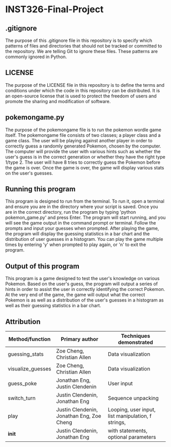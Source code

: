 # INST326-Final-Project

## .gitignore
The purpose of this .gitignore file in this repository is to specify which patterns of files and directories that should not be tracked or committed to the repository. We are telling Git to ignore these files. These patterns are commonly ignored in Python. 



## LICENSE
The purpose of the LICENSE file in this repository is to define the terms and conditions under which the code in this repository can be distributed. It is an open-source license that is used to protect the freedom of users and promote the sharing and modification of software.



## pokemongame.py
The purpose of the pokemongame file is to run the pokemon wordle game itself. The pokemongame file consists of two classes; a player class and a game class. The user will be playing against another player in order to correctly guess a randomly generated Pokemon, chosen by the computer. The computer will provide the user with various hints such as whether the user's guess is in the correct generation or whether they have the right type 1/type 2. The user will have 8 tries to correctly guess the Pokemon before the game is over. Once the game is over, the game will display various stats on the user's guesses.



## Running this program
This program is designed to run from the terminal. To run it, open a terminal and ensure you are in the directory where your script is saved. Once you are in the correct directory, run the program by typing 'python pokemon_game.py' and press Enter. The program will start running, and you will see the game output in the command prompt or terminal. Follow the prompts and input your guesses when prompted. After playing the game, the program will display the guessing statistics in a bar chart and the distribution of user guesses in a histogram. You can play the game multiple times by entering 'y' when prompted to play again, or 'n' to exit the program.




## Output of this program
This program is a game designed to test the user's knowledge on various Pokemon. Based on the user's guess, the program will output a series of hints in order to assist the user in correctly identifying the correct Pokemon. At the very end of the game, the game will output what the correct Pokemon is as well as a distribution of the user's guesses in a histogram as well as their guessing statistics in a bar chart.



## Attribution
| Method/function | Primary author | Techniques demonstrated |
|----------|----------|----------|
|   guessing_stats  |   Zoe Cheng, Christian Allen   |   Data visualization   |
|   visualize_guesses  |   Zoe Cheng, Christian Allen   |   Data visualization   |
|   guess_poke  |   Jonathan Eng,  Justin Clendenin  |   User input   |
|  switch_turn   |   Justin Clendenin, Jonathan Eng   |   Sequence unpacking   |
|   play  |   Justin Clendenin, Jonathan Eng, Zoe Cheng   |   Looping, user input, list manipulation, f strings,    |
|   __init__  |   Justin Clendenin, Jonathan Eng   |   with statements, optional parameters   |

